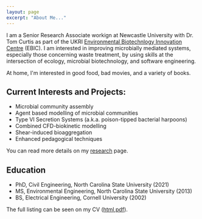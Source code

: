 ```yaml
---
layout: page
excerpt: "About Me..."
---
```


I am a Senior Research Associate workign at Newcastle University with Dr. Tom Curtis as part of the UKRI [Environmental Biotechnlogy Innovation Centre](https://ebicentre.co.uk/) (EBIC). I am interested in improving microbially mediated systems, especially those concerning waste treatment, by using skills at the intersection of ecology, microbial biotechnology, and software engineering.

At home, I'm interested in good food, bad movies, and a variety of books.

## Current Interests and Projects:

- Microbial community assembly
- Agent based modelling of microbial communities
- Type VI Secretion Systems (a.k.a. poison-tipped bacterial harpoons)
- Combined CFD-biokinetic modelling
- Shear-induced bioaggregation 
- Enhanced pedagogical techniques

You can read more details on my [research](/research) page.

## Education

- PhD, Civil Engineering, North Carolina State University (2021)
- MS, Environmental Engineering, North Carolina State University (2013)
- BS, Electrical Engineering, Cornell University (2002)

The full listing can be seen on my CV ([html](/cv),[pdf](/cv/cv.pdf)).
